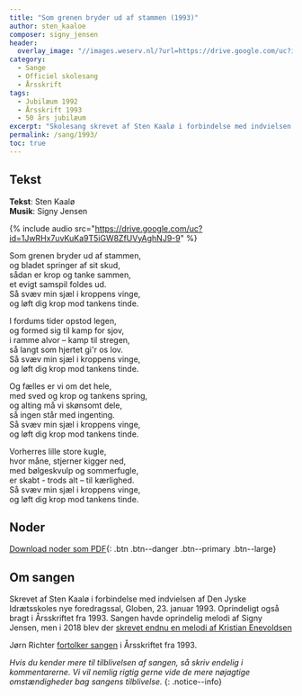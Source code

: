 ```yaml
---
title: "Som grenen bryder ud af stammen (1993)"
author: sten_kaaloe
composer: signy_jensen
header:
  overlay_image: "//images.weserv.nl/?url=https://drive.google.com/uc?id=1-gyH2Wv92pKRLHsGAl3YGjWIE_nGIZIc&w=2000&a=attention"
category:
  - Sange
  - Officiel skolesang
  - Årsskrift
tags:
  - Jubilæum 1992
  - Årsskrift 1993
  - 50 års jubilæum
excerpt: "Skolesang skrevet af Sten Kaalø i forbindelse med indvielsen af Den Jyske Idrætsskoles nye foredragssal, Globen, i 1993 med musik af Signy Jensen."
permalink: /sang/1993/
toc: true
---
```


## Tekst

**Tekst**: Sten Kaalø  
**Musik**: Signy Jensen

{% include audio src="https://drive.google.com/uc?id=1JwRHx7uvKuKa9T5iGW8ZfUVyAghNJ9-9" %}

Som grenen bryder ud af stammen,  
og bladet springer af sit skud,  
sådan er krop og tanke sammen,  
et evigt samspil foldes ud.  
Så svæv min sjæl i kroppens vinge,  
og løft dig krop mod tankens tinde.

I fordums tider opstod legen,  
og formed sig til kamp for sjov,  
i ramme alvor – kamp til stregen,  
så langt som hjertet gi'r os lov.  
Så svæv min sjæl i kroppens vinge,  
og løft dig krop mod tankens tinde.

Og fælles er vi om det hele,  
med sved og krop og tankens spring,  
og alting må vi skønsomt dele,  
så ingen står med ingenting.  
Så svæv min sjæl i kroppens vinge,  
og løft dig krop mod tankens tinde.

Vorherres lille store kugle,  
hvor måne, stjerner kigger ned,  
med bølgeskvulp og sommerfugle,  
er skabt - trods alt – til kærlighed.  
Så svæv min sjæl i kroppens vinge,  
og løft dig krop mod tankens tinde.

## Noder

[<i class='far fa-file-pdf'></i> Download noder som PDF](https://drive.google.com/uc?id=1-cz_IY1oksDdc30GJ0cXpDc5udQ82dvU){: .btn .btn--danger .btn--primary .btn--large}

## Om sangen

Skrevet af Sten Kaalø i forbindelse med indvielsen af Den Jyske Idrætsskoles nye foredragssal, Globen, 23. januar 1993. Oprindeligt også bragt i Årsskriftet fra 1993. Sangen havde oprindelig melodi af Signy Jensen, men i 2018 blev der [skrevet endnu en melodi af Kristian Enevoldsen](/sang/2018/)

Jørn Richter [fortolker sangen](/aarsskrift/1993/fortolkning-kaaloe/) i Årsskriftet fra 1993.

_Hvis du kender mere til tilblivelsen af sangen, så skriv endelig i kommentarerne. Vi vil nemlig rigtig gerne vide de mere nøjagtige omstændigheder bag sangens tilblivelse._
{: .notice--info}
